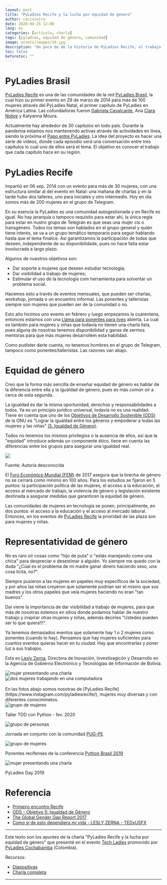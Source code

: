 ```yaml
---
layout: post
title: "PyLadies Recife y la lucha por equidad de género"
author: cecivieira
date: 2020-04-25 12:00
lang: es
categories: [artículo, charla]
tags: [pyladies, equidad de género, comunidad]
image: assets/images/10.jpg
description: "Un poco de de la historia de PyLadies Recife, el trabajo que hacemos junto a las mujeres y niñas, los desafíos durante la pandemia y el impacto en nuestra comunidad."
toc: false
beforetoc: ""
---
```

# PyLadies Brasil
[PyLadies Recife](https://www.instagram.com/pyladiesrecife/) es una de las comunidades de la red [PyLadies Brasil](https://brasil.pyladies.com), la cual hizo su primer evento en 29 de marzo de 2014 para más de 100 mujeres através del PyLadies Natal, el primer capítulo de PyLadies en América Latina. Las cofundadoras fueron [Gabriela Cavalcante](https://www.linkedin.com/in/gabrielacavalcante/), Ana [Clara Nobre](https://twitter.com/_claranobre) y Katyanna Moura. 

Actualmente hay alrededor de 30 capítulos en todo país. Durante la pandemia estamos nos mantenendo activas através de actividades en línea, siendo la próxima el [Papo entre PyLadies](https://youtube.com/playlist?list=PL0tfcsij9geEE-4MhGViTgeiRBIBUnlAP). La idea del proyecto es hacer una serie de videos, donde cada episodio será una conversación entre tres capítulos lo cual uno de ellos será el tema. El objetivo es conocer el trabajo que cada capítulo hace en su región.

# PyLadies Recife
   
Impartió en 06 sep. 2014 con un evento para más de 30 mujeres, con una estructura similar al del evento en Natal: una mañana de charlas y en la tarde hubo dos talleres, uno para iniciales y otro intermedio. Hoy en día somos más de 200 mujeres en el grupo de Telegram.

En su esencia la PyLadies es una comunidad autogestionada y en Recife es igual. No hay jerarquía o tampoco requisito para estar ahí, la única regla para estar en nustro grupo de Telegran es que seas una mujer cis o transgénero. Todos los temas son hablados en el grupo general y quién tiene interés, se va a un grupo temático temporario para seguir hablando hasta que el tema finalice. Así garantizamos la participación de todas que deseen, independiente de su disponibilidade, pues no hace falta estar involucrada a largo plazo.

Algunos de nuestros objetivos son:
- Dar soporte a mujeres que deseen estudiar tecnología;
- Dar visibilidad a trabajo de mujeres;
- Estimular el uso de la tecnología com herramienta para solventar un problema social.

Hacemos esto a través de eventos mensuales, que pueden ser charlas, workshop, jornada o un encuentro informal. Las ponentes y talleristas siempre son mujeres que pueden ser de la comunidad o no.

Esto año hicimos uno evento en febrero y luego empezamos la cuarentena, entonces estamos con una [Llama para ponentes para lives](https://www.instagram.com/p/B-8WVIBH0Nc/) abierta. La cual es también para mujeres y niñas que todavía no tienen una charla lista, pues alguna de nosotras tenemos disponibilidad y ganas de sermos mentoras para que más mujeres desarrollem esta habilidad.

Como pudister darte cuenta, no tenemos hombres en el grupo de Telegram, tampoco como ponentes/talleristas. Las razones van abajo.

# Equidad de género

Creo que la forma más sencilla de enseñar equidad de género es hablar de la diferencia entre ella y la igualdad de género, pues es más común oír a cerca de esta segunda.

La igualdad es dar la misma oportunidad, derechos y responsabilidades a todos. Ya es un principio jurídico universal, todavía no es una realidad. Tiene en cuenta que uno de los [Objetivos de Desarrollo Sostenible (ODS)](https://www1.undp.org/content/undp/es/home/sustainable-development-goals.html) de la ONU es "Lograr la igualdad entre los géneros y empoderar a todas las mujeres y las niñas" [(5. Igualdad de Género)](https://www1.undp.org/content/undp/es/home/sustainable-development-goals/goal-5-gender-equality.html).

Todos no tenemos los mismos privilegios o la ausencia de ellos, así que la "equidad" introduce además un componente ético, tiene en cuenta las diferencias entre los grupos para asegurar una igualdad real.

<img class="rounded mx-auto d-block" src="../../assets/images/2020-04-25/igualdad-x-equidad.png">

Fuente: Autoria desconocida

El [Foro Económico Mundial (FEM)](https://es.weforum.org/) de 2017 asegura que la brecha de género no se cerrará como mínimo en 100 años. Para los estudios se fijaron en 5 puntos: la participación política de las mujeres, el acceso a la educación, el acceso al mercado de trabajo, la violencia de género y legislación existente destinada a asegurar medidas que garanticen la equidad de género.

Las comunidades de mujeres en tecnología se ponen, principalmente, en dos puntos: el acceso a la educación y el acceso al mercado laboral. Entonces, en los eventos de [PyLadies Recife](https://www.instagram.com/pyladiesrecife/) la prioridad de las plaza son para mujeres y niñas.

# Representatividad de género

No es raro oír cosas como "hijo de puta" o "estás manejando como una chica" para despreciar o desestimar a alguién. Yo siempre me quedo con la duda "¿Cúal es el problema de mi madre ganar dinero haciendo sexo, una cosa lícita, no?".

Siempre pusieron a las mujeres en papeles muy específicos de la sociedad, y por años las niñas creyeron que solamente podrían ser el mismo que sus madres y los otros papeles que veía mujeres haciendo no eran "tan buenos".

Daí viene la importancia de dar visibilidad a trabajo de mujeres, para que más de nosotras estemos en sitios donde podamos hablar de nuestro trabajo y inspirar otras mujeres y niñas, además decirles "Ustedes pueden ser lo que quiera!!!".

Ya tenemos demasiados eventos que solamente hay 1 o 2 mujeres como ponentes (cuando lo hay). Pensamos que hay mujeres suficientes para cuantos eventos quieras hacer en tu ciudad. Hay que encontrarlas y poner luz a sus trabajos.

Esta es [Lesly Zerna](https://www.linkedin.com/in/pyladies-recife-erna-78540957/), Directora de Inovación, Investivagicón y Desarrollo en la Agencia de Gobierno Electrónico y Tecnologías de Información de Bolivia.

<div class="row">
    <div class="col">
        <img src="../../assets/images/2020-04-25/lesly-2.png" class="rounded mx-auto d-block" alt="mujer presentando una charla">
    </div>
    <div class="col">
        <img src="../../assets/images/2020-04-25/lesly-1.png" class="rounded mx-auto d-block" alt="dos mujeres trabajando en una computadora">
    </div>
</div>
<br/>
En las fotos abajo somos nosotras de [PyLadies Recife](https://www.instagram.com/pyladiesrecife/), mujeres muy diversas y con diferentes conociminetos.

<div class="row">
    <div class="col">
        <img src="../../assets/images/2020-04-25/pyladies-recife-1.png" class="rounded mx-auto d-block" alt="grupo de mujeres">
        <p>Taller TDD con Python - fev. 2020</p>
    </div>
    <div class="col">
        <img src="../../assets/images/2020-04-25/pyladies-recife-2.png" class="rounded mx-auto d-block" alt="grupo de personas">
        <p>Jornada en conjunto con la comunidad <a href="https://twitter.com/pugpe?lang=es">PUG-PE</a></p>
    </div>
    <div class="col">
        <img src="../../assets/images/2020-04-25/pyladies-recife-4.png" class="rounded mx-auto d-block" alt="grupo de mujeres">
        <p>Ponentes recifenses de la conferencia <a href="https://2019.pythonbrasil.org.br/">Python Brasil 2019</a></p>
    </div>
    
</div>

<img src="../../assets/images/2020-04-25/pyladies-recife-3.png" class="rounded mx-auto d-block" alt="mujer presentando una charla">

PyLadies Day 2019

# Referencia
- [Primeiro encontro Recife](http://brasil.pyladies.com/2014/09/19/primeiro-encontro-recife/)
- [ODS - Objetivo 5: Igualdad de Género](https://www.bo.undp.org/content/bolivia/es/home/sustainable-development-goals/goal-5-gender-equality.html) 
- [The Global Gender Gap Report 2017](https://www.weforum.org/reports/the-global-gender-gap-report-2017)
- [Como si de esto dependiera mi vida - LESLY ZERNA - TEDxUSFX](https://www.youtube.com/watch?v=iHZoj7eC5c4)


-----

Este texto son los apuntes de la charla "PyLadies Recife y la lucha por equidad de género" que presenté en el evento [Tech Ladies](https://youtu.be/-PlescYWQus) promovido por [PyLadies Cochabamba](https://www.instagram.com/pyladiescbba/) (Colombia).

Recursos:
- [Diapositivas](../../assets/images/2020-04-25/diapositivas-pyladies-recife-y-la-lucha-por-equidad-de-genero.pdf)
- [Charla completa](https://youtu.be/-PlescYWQus?t=1790)

-----